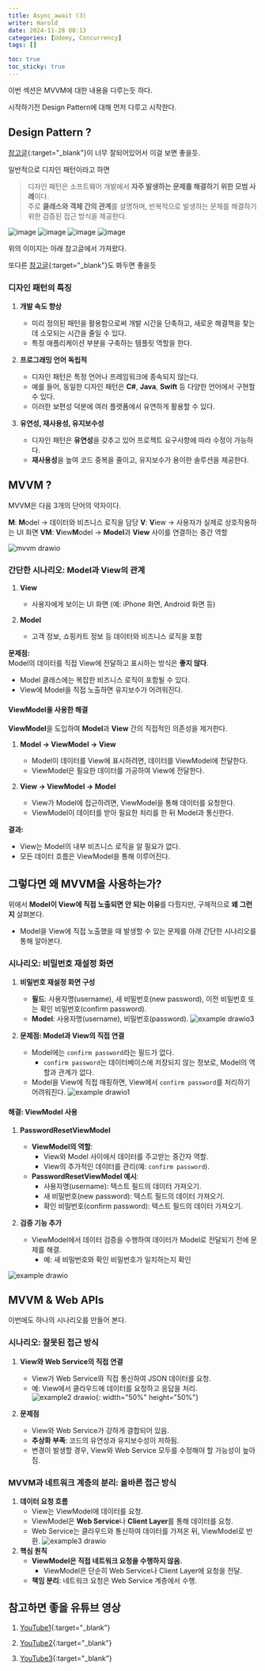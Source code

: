 ```yaml
---
title: Async_await (3)
writer: Harold
date: 2024-11-28 00:13
categories: [Udemy, Concurrency]
tags: []

toc: true
toc_sticky: true
---
```


이번 섹션은 MVVM에 대한 내용을 다루는듯 하다.

시작하기전 Design Pattern에 대해 먼저 다루고 시작한다.

## Design Pattern ?

[참고글](https://refactoring.guru/ko/design-patterns){:target="_blank"}이 너무 잘되어있어서 이걸 보면 좋을듯.

일반적으로 디자인 패턴이라고 하면

>디자인 패턴은 소프트웨어 개발에서 **자주 발생하는 문제를 해결하기 위한 모범 사례**이다.  
주로 **클래스와 객체 간의 관계**를 설명하며, 반복적으로 발생하는 문제를 해결하기 위한 검증된 접근 방식을 제공한다.

![image](https://aglowiditsolutions.com/wp-content/uploads/2022/01/Creational-design-pattern-swift.png)
![image](https://aglowiditsolutions.com/wp-content/uploads/2022/01/Structural-Design-Pattern-Swift.png)
![image](https://aglowiditsolutions.com/wp-content/uploads/2022/01/Behavioural-Design-Patterns.png)
![image](https://aglowiditsolutions.com/wp-content/uploads/2022/01/iOS-design-patterns-in-swift.png)

위의 이미지는 아래 참고글에서 가져왔다.

또다른 [참고글](https://aglowiditsolutions.com/blog/top-swift-design-patterns/){:target="_blank"}도 봐두면 좋을듯

### 디자인 패턴의 특징

1. **개발 속도 향상**  
   - 미리 정의된 패턴을 활용함으로써 개발 시간을 단축하고, 새로운 해결책을 찾는 데 소모되는 시간을 줄일 수 있다.  
   - 특정 애플리케이션 부분을 구축하는 템플릿 역할을 한다.

2. **프로그래밍 언어 독립적**  
   - 디자인 패턴은 특정 언어나 프레임워크에 종속되지 않는다.  
   - 예를 들어, 동일한 디자인 패턴은 **C#**, **Java**, **Swift** 등 다양한 언어에서 구현할 수 있다.  
   - 이러한 보편성 덕분에 여러 플랫폼에서 유연하게 활용할 수 있다.

3. **유연성, 재사용성, 유지보수성**  
   - 디자인 패턴은 **유연성**을 갖추고 있어 프로젝트 요구사항에 따라 수정이 가능하다.  
   - **재사용성**을 높여 코드 중복을 줄이고, 유지보수가 용이한 솔루션을 제공한다.

## MVVM ?

MVVM은 다음 3개의 단어의 약자이다.

**M**: **M**odel → 데이터와 비즈니스 로직을 담당
**V**: **V**iew → 사용자가 실제로 상호작용하는 UI 화면
**VM**: **V**iew**M**odel → **Model**과 **View** 사이를 연결하는 중간 역할

![mvvm drawio](https://github.com/user-attachments/assets/441df072-0cbd-49e2-a3d4-eead837be468)

### 간단한 시나리오: Model과 View의 관계

1. **View**  
   - 사용자에게 보이는 UI 화면 (예: iPhone 화면, Android 화면 등)

2. **Model**  
   - 고객 정보, 쇼핑카트 정보 등 데이터와 비즈니스 로직을 포함

**문제점:**  
Model의 데이터를 직접 View에 전달하고 표시하는 방식은 **좋지 않다**.  
- Model 클래스에는 복잡한 비즈니스 로직이 포함될 수 있다.
- View에 Model을 직접 노출하면 유지보수가 어려워진다.


#### ViewModel을 사용한 해결

**ViewModel**을 도입하여 **Model**과 **View** 간의 직접적인 의존성을 제거한다.

1. **Model → ViewModel → View**  
   - Model이 데이터를 View에 표시하려면, 데이터를 ViewModel에 전달한다.  
   - ViewModel은 필요한 데이터를 가공하여 View에 전달한다.

2. **View → ViewModel → Model**  
   - View가 Model에 접근하려면, ViewModel을 통해 데이터를 요청한다.  
   - ViewModel이 데이터를 받아 필요한 처리를 한 뒤 Model과 통신한다.

**결과:**  
- View는 Model의 내부 비즈니스 로직을 알 필요가 없다.  
- 모든 데이터 흐름은 ViewModel을 통해 이루어진다.

## 그렇다면 왜 MVVM을 사용하는가?

위에서 **Model이 View에 직접 노출되면 안 되는 이유**를 다뤘지만, 구체적으로 **왜 그런지** 살펴본다.
- Model을 View에 직접 노출했을 때 발생할 수 있는 문제를 아래 간단한 시나리오를 통해 알아본다.

### 시나리오: 비밀번호 재설정 화면

1. **비밀번호 재설정 화면 구성**
   - **필드**: 사용자명(username), 새 비밀번호(new password), 이전 비밀번호 또는 확인 비밀번호(confirm password).
   - **Model**: 사용자명(username), 비밀번호(password).
![example drawio3](https://github.com/user-attachments/assets/98d228e3-0f2a-4ce3-98c6-89fed9651dca)

2. **문제점: Model과 View의 직접 연결**
   - Model에는 `confirm password`라는 필드가 없다.  
     - `confirm password`는 데이터베이스에 저장되지 않는 정보로, Model의 역할과 관계가 없다.
   - Model을 View에 직접 매핑하면, View에서 `confirm password`를 처리하기 어려워진다.
![example drawio1](https://github.com/user-attachments/assets/e64ffc92-570f-4887-a85f-c5d6608f7837)
#### 해결: ViewModel 사용

1. **PasswordResetViewModel**
   - **ViewModel의 역할**:  
     - View와 Model 사이에서 데이터를 주고받는 중간자 역할.
     - View의 추가적인 데이터를 관리(예: `confirm password`).
   - **PasswordResetViewModel 예시**:
     - 사용자명(username): 텍스트 필드의 데이터 가져오기.
     - 새 비밀번호(new password): 텍스트 필드의 데이터 가져오기.
     - 확인 비밀번호(confirm password): 텍스트 필드의 데이터 가져오기.

2. **검증 기능 추가**
   - ViewModel에서 데이터 검증을 수행하여 데이터가 Model로 전달되기 전에 문제를 해결.  
     - 예: 새 비밀번호와 확인 비밀번호가 일치하는지 확인

![example drawio](https://github.com/user-attachments/assets/b1329eb6-709e-4f24-bf63-5088406f6644)

## MVVM & Web APIs

이번에도 하나의 시나리오를 만들어 본다.

### 시나리오: 잘못된 접근 방식

1. **View와 Web Service의 직접 연결**  
   - View가 Web Service와 직접 통신하여 JSON 데이터를 요청.  
   - 예: View에서 클라우드에 데이터를 요청하고 응답을 처리.
![example2 drawio](https://github.com/user-attachments/assets/4da56edf-1927-4c21-b498-23567be52d34){: width="50%" height="50%"} 

2. **문제점**  
   - View와 Web Service가 강하게 결합되어 있음.  
   - **추상화 부족**: 코드의 유연성과 유지보수성이 저하됨.  
   - 변경이 발생할 경우, View와 Web Service 모두를 수정해야 할 가능성이 높아짐.

### MVVM과 네트워크 계층의 분리: 올바른 접근 방식

1. **데이터 요청 흐름**  
   - View는 ViewModel에 데이터를 요청.  
   - ViewModel은 **Web Service**나 **Client Layer**를 통해 데이터를 요청.  
   - Web Service는 클라우드와 통신하여 데이터를 가져온 뒤, ViewModel로 반환.
![example3 drawio](https://github.com/user-attachments/assets/b6d317fa-e7aa-45cb-8544-552bc5f7059c)
2. **핵심 원칙**  
   - **ViewModel은 직접 네트워크 요청을 수행하지 않음.**  
     - ViewModel은 단순히 Web Service나 Client Layer에 요청을 전달.  
   - **책임 분리**: 네트워크 요청은 Web Service 계층에서 수행.

## 참고하면 좋을 유튜브 영상
1. [YouTube1](https://www.youtube.com/watch?v=cbqMkIG6Qeg&t=576s){:target="_blank"} 

2. [YouTube2](https://www.youtube.com/watch?v=5qqTAAY7W_Y){:target="_blank"}

3. [YouTube3](https://www.youtube.com/watch?v=1V37XQLoiIY&t=299s){:target="_blank"}
